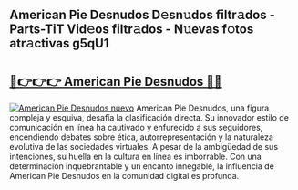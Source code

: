 ## American Pie Desnudos D𝚎sn𝚞dos filtr𝚊dos - Parts-TiT Vid𝚎os filtr𝚊dos - N𝚞evas f𝚘tos atr𝚊ctivas g5qU1

# <h2><a href="http://mbcatry.tromn.icu/?c=American+Pie+Desnudos">🔗👉👉👉 American Pie Desnudos 🔗🔗</a></h2>

[![American Pie Desnudos nuevo](https://i.imgur.com/pEAQMta.gif)](http://mbcatry.tromn.icu/?c=American+Pie+Desnudos)
American Pie Desnudos, una figura compleja y esquiva, desafía la clasificación directa. Su innovador estilo de comunicación en línea ha cautivado y enfurecido a sus seguidores, encendiendo debates sobre ética, autorrepresentación y la naturaleza evolutiva de las sociedades virtuales. A pesar de la ambigüedad de sus intenciones, su huella en la cultura en línea es imborrable. Con una determinación inquebrantable y un encanto innegable, la influencia de American Pie Desnudos en la comunidad digital es profunda.
